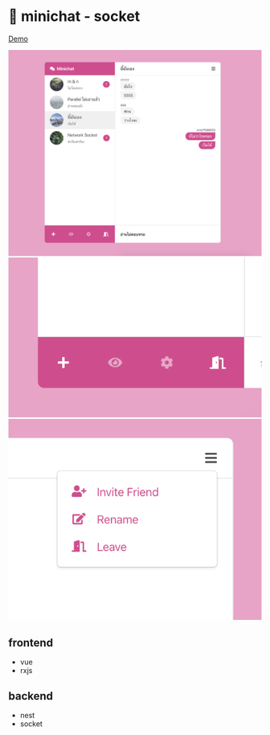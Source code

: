 # 💬 minichat - socket

[Demo](http://minichat.krist7599555.ml/)

![](screenshot/1.png)
![](screenshot/2.png)
![](screenshot/3.png)

## frontend

- vue
- rxjs

## backend

- nest
- socket
